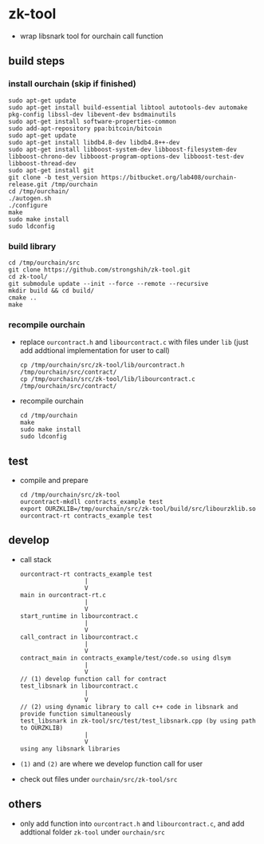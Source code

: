 # zk-tool

- wrap libsnark tool for ourchain call function

## build steps

### install ourchain (skip if finished)

```
sudo apt-get update
sudo apt-get install build-essential libtool autotools-dev automake pkg-config libssl-dev libevent-dev bsdmainutils    
sudo apt-get install software-properties-common    
sudo add-apt-repository ppa:bitcoin/bitcoin 
sudo apt-get update
sudo apt-get install libdb4.8-dev libdb4.8++-dev
sudo apt-get install libboost-system-dev libboost-filesystem-dev libboost-chrono-dev libboost-program-options-dev libboost-test-dev libboost-thread-dev
sudo apt-get install git
git clone -b test_version https://bitbucket.org/lab408/ourchain-release.git /tmp/ourchain
cd /tmp/ourchain/
./autogen.sh
./configure
make
sudo make install
sudo ldconfig
```

### build library

```
cd /tmp/ourchain/src
git clone https://github.com/strongshih/zk-tool.git
cd zk-tool/
git submodule update --init --force --remote --recursive
mkdir build && cd build/
cmake ..
make
```

### recompile ourchain

- replace `ourcontract.h` and `libourcontract.c` with files under `lib` (just add addtional implementation for user to call)

	```
	cp /tmp/ourchain/src/zk-tool/lib/ourcontract.h /tmp/ourchain/src/contract/
	cp /tmp/ourchain/src/zk-tool/lib/libourcontract.c /tmp/ourchain/src/contract/
	```

- recompile ourchain

	```
	cd /tmp/ourchain
	make
	sudo make install
	sudo ldconfig
	```

## test

- compile and prepare

	```
	cd /tmp/ourchain/src/zk-tool
	ourcontract-mkdll contracts_example test
	export OURZKLIB=/tmp/ourchain/src/zk-tool/build/src/libourzklib.so
	ourcontract-rt contracts_example test
	```
	
## develop	
	
- call stack

	```
	ourcontract-rt contracts_example test
	                  |
	                  V
	main in ourcontract-rt.c 
	                  |
	                  V
	start_runtime in libourcontract.c
	                  |
	                  V
	call_contract in libourcontract.c
	                  |
	                  V
	contract_main in contracts_example/test/code.so using dlsym
	                  |
	                  V
	// (1) develop function call for contract
	test_libsnark in libourcontract.c
	                  |
	                  V
	// (2) using dynamic library to call c++ code in libsnark and provide function simultaneously
	test_libsnark in zk-tool/src/test/test_libsnark.cpp (by using path to OURZKLIB)
	                  |
	                  V
	using any libsnark libraries
	```	

- `(1)` and `(2)` are where we develop function call for user
- check out files under `ourchain/src/zk-tool/src`

## others

- only add function into `ourcontract.h` and `libourcontract.c`, and add addtional folder `zk-tool` under `ourchain/src`